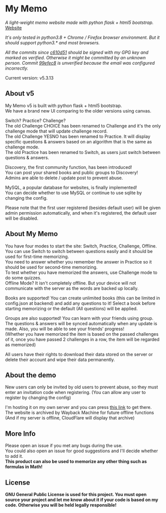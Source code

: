 # My Memo
*A light-weight memo website made with python flask + html5 bootstrap.*  
[Website](https://memo.charles14.xyz/)

*It's only tested in python3.8 + Chrome / Firefox browser environment. But it should support python3.\* and most browsers.*

*All the commits since [c610d51](https://github.com/Charles-1414/MyMemo/commit/c610d51cc357b7f0841de62ff77157f93ed986fa) should be signed with my GPG key and marked as verified. Otherwise it might be committed by an unknown person. Commit [99efec8](https://github.com/Charles-1414/MyMemo/commit/99efec8dc9d3e4976c61f17764869a84df50722e) is unverified because the email was configured incorrectly.*

Current version: v5.3.13  

## About v5  

My Memo v5 is built with python flask + html5 bootstrap.  
We have a brand new UI comparing to the older versions using canvas.  

Switch? Practice? Challenge?  
The old Challenge CHOICE has been renamed to Challenge and it's the only challenge mode that will update challenge record.  
The old Challenge YESNO has been renamed to Practice. It will display specific questions & answers based on an algorithm that is the same as challenge mode.  
The old Practice has been renamed to Switch, as users just switch between questions & answers.  

Discovery, the first community function, has been introduced!  
You can post your shared books and public groups to Discovery!  
Admins are able to delete / update post to prevent abuse.  

MySQL, a popular database for websites, is finally implemented!  
You can decide whether to use MySQL or continue to use sqlite by changing the config.  

Please note that the first user registered (besides default user) will be given admin permission automatically, and when it's registered, the default user will be disabled.  

## About My Memo

You have four modes to start the site: Switch, Practice, Challenge, Offline.  
You can use Switch to switch between questions easily and it should be used for first-time memorizing.  
You need to answer whether you remember the answer in Practice so it should be used for second-time memorizing.  
To test whether you have memorized the answers, use Challenge mode to do some quizzes.  
Offline Mode? It isn't completely offline. But your device will not communicate with the server as the words are backed up locally.  

Books are supported! You can create unlimited books (this can be limited in config.json at backend) and add any questions to it! Select a book before starting memorizing or the default (All questions) will be applied.

Groups are also supported! You can learn with your friends using group. The questions & answers will be synced automatically when any update is made. Also, you will be able to see your friends' progress!  
(Whether you have memorized the item is based on the passed challenges of it, once you have passed 2 challenges in a row, the item will be regarded as memorized)  

All users have their rights to download their data stored on the server or delete their account and wipe their data permanently.  

## About the demo

New users can only be invited by old users to prevent abuse, so they must enter an invitation code when registering. (You can allow any user to register by changing the config)  

I'm hosting it on my own server and you can press [this link](https://memo.charles14.xyz/) to get there.  
The website is archived by Wayback Machine for future offline functions (And if my server is offline, CloudFlare will display that archive)

## More Info

Please open an issue if you met any bugs during the use.  
You could also open an issue for good suggestions and I'll decide whether to add it.  
**This product can also be used to memorize any other thing such as formulas in Math!**

## License

**GNU General Public License is used for this project. You must open source your project and let me know about it if your code is based on my code. Otherwise you will be held legally responsible!**
